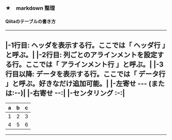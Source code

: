 ### ★　markdown 整理

#### Qiitaのテーブルの書き方
---
|-1行目: ヘッダを表示する行。ここでは「 ヘッダ行 」と呼ぶ。|
|-2行目: 列ごとのアラインメントを設定する行。ここでは「 アラインメント行 」と呼ぶ。|
|-3行目以降: データを表示する行。ここでは「 データ行 」と呼ぶ。好きなだけ追加可能。|
|-左寄せ --- (または:--)|
|-右寄せ --:|
|-センタリング :-:|
---

|a  |b  |c  |
|---|---|---|
|1  |2  |3  |
|4  |5  |6  |
---
